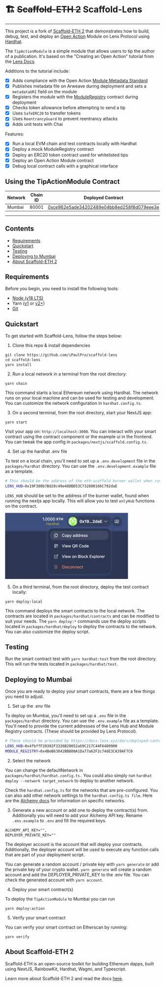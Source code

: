 # 🏗 ~~Scaffold-ETH 2~~ Scaffold-Lens

---

This project is a fork of [Scaffold-ETH 2](https://github.com/scaffold-eth/scaffold-eth-2) that demonstrates how to build, debug, test, and deploy an [Open Action](https://docs.lens.xyz/docs/publication-actions-aka-open-actions) Module on Lens Protocol using [Hardhat](https://hardhat.org/).

The `TipActionModule` is a simple module that allows users to tip the author of a publication. It's based on the "Creating an Open Action" tutorial from the [Lens Docs](https://docs.lens.xyz/docs/creating-a-publication-action).

Additions to the tutorial include:
- [x] Adds compliance with the Open Action [Module Metadata Standard](https://docs.lens.xyz/docs/module-metadata-standard)
- [x] Publishes metadata file on Arweave during deployment and sets a `metadataURI` field on the module
- [x] Registers the module with the [ModuleRegistry](https://docs.lens.xyz/docs/module-registry) contract during deployment
- [x] Checks token allowance before attempting to send a tip
- [x] Uses `SafeERC20` to transfer tokens
- [x] Uses `ReentrancyGuard` to prevent reentrancy attacks
- [x] Adds unit tests with Chai

Features:
- [x] Run a local EVM chain and test contracts locally with Hardhat
- [x] Deploy a mock ModuleRegistry contract
- [x] Deploy an ERC20 token contract used for whitelisted tips
- [x] Deploy an Open Action Module contract
- [x] Debug local contract calls with a graphical interface

## Using the TipActionModule Contract

| Network | Chain ID | Deployed Contract                                                                                                               |
|---------|----------|---------------------------------------------------------------------------------------------------------------------------------|
| Mumbai  | 80001    | [0xce962e5ade34202489e04bb8ed258f8d079eee3e](https://mumbai.polygonscan.com/address/0xce962e5ade34202489e04bb8ed258f8d079eee3e) |

---

## Contents

- [Requirements](#requirements)
- [Quickstart](#quickstart)
- [Testing](#testing)
- [Deploying to Mumbai](#deploying-to-mumbai)
- [About Scaffold-ETH 2](#about-scaffold-eth-2)

## Requirements

Before you begin, you need to install the following tools:

- [Node (v18 LTS)](https://nodejs.org/en/download/)
- Yarn ([v1](https://classic.yarnpkg.com/en/docs/install/) or [v2+](https://yarnpkg.com/getting-started/install))
- [Git](https://git-scm.com/downloads)

## Quickstart

To get started with Scaffold-Lens, follow the steps below:

1. Clone this repo & install dependencies

```
git clone https://github.com/iPaulPro/scaffold-lens
cd scaffold-lens
yarn install
```

2. Run a local network in a terminal from the root directory:

```
yarn chain
```

This command starts a local Ethereum network using Hardhat. The network runs on your local machine and can be used for testing and development. You can customize the network configuration in `hardhat.config.ts`.

3. On a second terminal, from the root directory, start your NextJS app:

```
yarn start
```

Visit your app on: `http://localhost:3000`. You can interact with your smart contract using the contract component or the example ui in the frontend. You can tweak the app config in `packages/nextjs/scaffold.config.ts`.

4. Set up the hardhat .env file

To test on a local chain, you'll need to set up a `.env.development` file in the `packages/hardhat` directory. You can use the `.env.development.example` file as a template.
```bash
# This should be the address of the eth-scaffold burner wallet when running locally
LENS_HUB=0x19F380b7Bd20c49e48DBD53C732880166C792daE
```
`LENS_HUB` should be set to the address of the burner wallet, found when running the nextjs app locally. This will allow you to test `onlyHub` functions on the contract.

<img src="assets/nextjs-screenshot.jpg" width="400" alt="Screenshot of nextjs client"/>

5. On a third terminal, from the root directory, deploy the test contract locally:

```
yarn deploy:local
```

This command deploys the smart contracts to the local network. The contracts are located in `packages/hardhat/contracts` and can be modified to suit your needs. The `yarn deploy:*` commands use the deploy scripts located in `packages/hardhat/deploy` to deploy the contracts to the network. You can also customize the deploy script.

## Testing

Run the smart contract test with `yarn hardhat:test` from the root directory. This will run the tests located in `packages/hardhat/test`.

## Deploying to Mumbai

Once you are ready to deploy your smart contracts, there are a few things you need to adjust.

1. Set up the .env file

To deploy on Mumbai, you'll need to set up a `.env` file in the `packages/hardhat` directory. You can use the `.env.example` file as a template.  You'll need to provide the current addresses of the Lens Hub and Module Registry contracts. (These should be provided by Lens Protocol).
```bash
# These should be provided by https://docs.lens.xyz/docs/deployed-contract-addresses
LENS_HUB=0x4fbffF20302F3326B20052ab9C217C44F6480900
MODULE_REGISTRY=0x4BeB63842BB800A1Da77a62F2c74dE3CA39AF7C0
```

2. Select the network

You can change the defaultNetwork in `packages/hardhat/hardhat.config.ts.` You could also simply run `hardhat deploy --network target_network` to deploy to another network.

Check the `hardhat.config.ts` for the networks that are pre-configured. You can also add other network settings to the `hardhat.config.ts file`. Here are the [Alchemy docs](https://docs.alchemy.com/docs/how-to-add-alchemy-rpc-endpoints-to-metamask) for information on specific networks.

3. Generate a new account or add one to deploy the contract(s) from. Additionally you will need to add your Alchemy API key. Rename `.env.example` to `.env` and fill the required keys.

```
ALCHEMY_API_KEY="",
DEPLOYER_PRIVATE_KEY=""
```

The deployer account is the account that will deploy your contracts. Additionally, the deployer account will be used to execute any function calls that are part of your deployment script.

You can generate a random account / private key with `yarn generate` or add the private key of your crypto wallet. `yarn generate` will create a random account and add the DEPLOYER_PRIVATE_KEY to the .env file. You can check the generated account with `yarn account`.

4. Deploy your smart contract(s)

To deploy the `TipActionModule` to Mumbai you can run 

```
yarn deploy:action
```

5. Verify your smart contract

You can verify your smart contract on Etherscan by running:

```
yarn verify
```

## About Scaffold-ETH 2

Scaffold-ETH is an open-source toolkit for building Ethereum dapps, built using NextJS, RainbowKit, Hardhat, Wagmi, and Typescript.

Learn more about Scaffold-ETH 2 and read the docs [here](https://github.com/scaffold-eth/scaffold-eth-2).